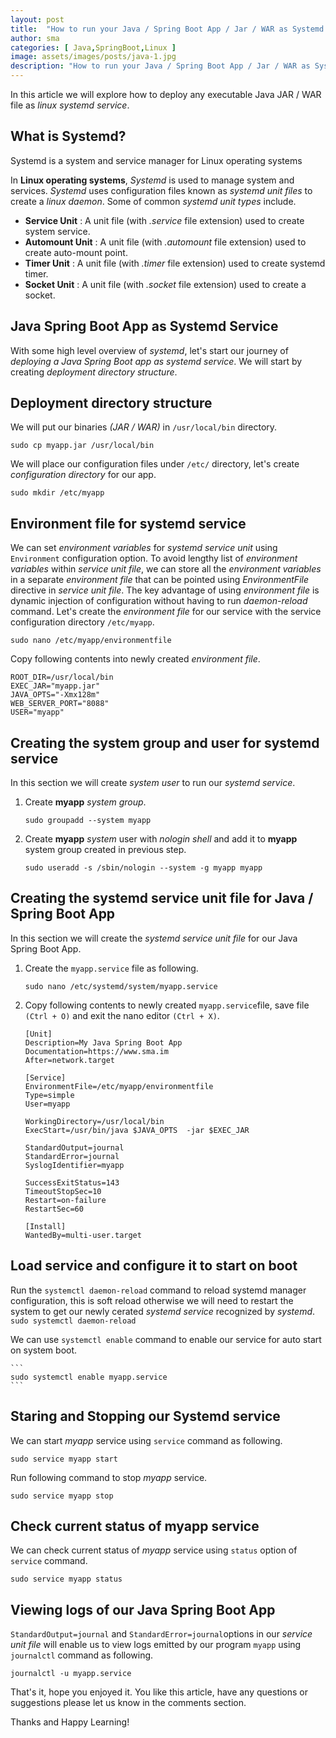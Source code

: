 ```yaml
---
layout: post
title:  "How to run your Java / Spring Boot App / Jar / WAR as Systemd Service on Linux"
author: sma
categories: [ Java,SpringBoot,Linux ]
image: assets/images/posts/java-1.jpg
description: "How to run your Java / Spring Boot App / Jar / WAR as Systemd Service on Linux?"
---
```


In this article we will explore how to deploy any executable Java JAR / WAR file as *linux systemd service*.

## What is Systemd?
Systemd is a system and service manager for Linux operating systems

In **Linux operating systems**, *Systemd* is used to manage system and services. *Systemd* uses configuration files known as *systemd unit files* to create a *linux daemon*. Some of common *systemd unit types* include.
- **Service Unit** : A unit file (with *.service* file extension) used to create system service.
- **Automount Unit** : A unit file (with *.automount* file extension) used to create auto-mount point.
- **Timer Unit** : A unit file (with *.timer* file extension) used to create systemd timer.
- **Socket Unit** : A unit file (with *.socket* file extension) used to create a socket.

## Java Spring Boot App as Systemd Service

With some high level overview of *systemd*, let's start our journey of *deploying a Java Spring Boot app as systemd service*. We will start by creating  *deployment directory structure*.

## Deployment directory structure

We will put our binaries *(JAR / WAR)* in `/usr/local/bin` directory.

```
sudo cp myapp.jar /usr/local/bin 
```

We will place our configuration files under `/etc/` directory, let's create *configuration directory* for our app.

```
sudo mkdir /etc/myapp
```

## Environment file for systemd service

We can set *environment variables* for *systemd service unit* using `Environment` configuration option. To avoid lengthy list of *environment variables* within *service unit file*, we can store all the *environment variables* in a separate *environment file* that can be pointed using *EnvironmentFile* directive in *service unit file*. The key advantage of using *environment file* is dynamic injection of configuration without having to run *daemon-reload* command. Let's create the *environment file* for our service with the service configuration directory `/etc/myapp`.

```
sudo nano /etc/myapp/environmentfile
```

Copy following contents into newly created *environment file*.

```
ROOT_DIR=/usr/local/bin
EXEC_JAR="myapp.jar"
JAVA_OPTS="-Xmx128m"
WEB_SERVER_PORT="8088"
USER="myapp"
```

## Creating the system group and user for systemd service

In this section we will create *system user* to run our *systemd service*.

1. Create **myapp** *system group*.
    ```
    sudo groupadd --system myapp
    ```
2. Create **myapp** *system* user with *nologin shell* and add it to **myapp** system group created in previous step.
    ```
    sudo useradd -s /sbin/nologin --system -g myapp myapp
    ```
## Creating the systemd service unit file for Java / Spring Boot App

In this section we will create the *systemd service unit file* for our Java Spring Boot App.

1. Create the `myapp.service` file as following.
    ```
    sudo nano /etc/systemd/system/myapp.service
    ```
2. Copy following contents to newly created `myapp.service`file, save file `(Ctrl + O)` and exit the nano editor `(Ctrl + X)`.
    ```
    [Unit]
    Description=My Java Spring Boot App
    Documentation=https://www.sma.im
    After=network.target

    [Service]
    EnvironmentFile=/etc/myapp/environmentfile
    Type=simple
    User=myapp

    WorkingDirectory=/usr/local/bin
    ExecStart=/usr/bin/java $JAVA_OPTS  -jar $EXEC_JAR

    StandardOutput=journal
    StandardError=journal
    SyslogIdentifier=myapp

    SuccessExitStatus=143
    TimeoutStopSec=10
    Restart=on-failure
    RestartSec=60

    [Install]
    WantedBy=multi-user.target    
    ```

## Load service and configure it to start on boot

Run the `systemctl daemon-reload` command to reload systemd manager configuration, this is soft reload otherwise we will need to restart the system to get our newly cerated *systemd service* recognized by *systemd*.
    ```
    sudo systemctl daemon-reload
    ```

We can use `systemctl enable` command to enable our service for auto start on system boot.

    ```
    sudo systemctl enable myapp.service
    ```

## Staring and Stopping our Systemd service

We can start *myapp* service using `service` command as following.

```
sudo service myapp start
```

Run following command to stop *myapp* service.

```
sudo service myapp stop
```

## Check current status of myapp service

We can check current status of *myapp* service using `status` option of `service` command.

```
sudo service myapp status
```

## Viewing logs of our Java Spring Boot App

 `StandardOutput=journal` and `StandardError=journal`options in our *service unit file* will enable us to view logs emitted by our program `myapp` using `journalctl` command as following.

```
journalctl -u myapp.service 
```


That's it, hope you enjoyed it. You like this article, have any questions or suggestions please let us know in the comments section.

Thanks and Happy Learning!
